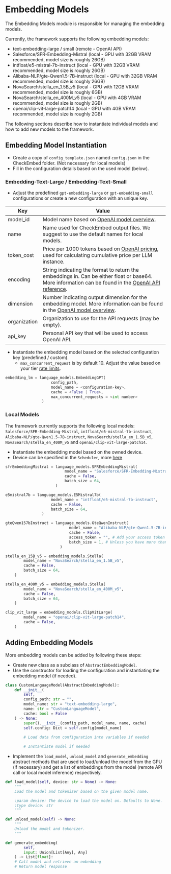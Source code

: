 # Embedding Models

The Embedding Models module is responsible for managing the embedding models.

Currently, the framework supports the following embedding models:

- text-embedding-large / small (remote - OpenAI API)
- Salesforce/SFR-Embedding-Mistral (local - GPU with 32GB VRAM recommended, model size is roughly 26GB)
- intfloat/e5-mistral-7b-instruct (local - GPU with 32GB VRAM recommended, model size is roughly 26GB)
- Alibaba-NLP/gte-Qwen1.5-7B-instruct (local - GPU with 32GB VRAM recommended, model size is roughly 26GB)
- NovaSearch/stella_en_1.5B_v5 (local - GPU with 12GB VRAM recommended, model size is roughly 6GB)
- NovaSearch/stella_en_400M_v5 (local - GPU with 4GB VRAM recommended, model size is roughly 2GB)
- openai/clip-vit-large-patch14 (local - GPU with 4GB VRAM recommended, model size is roughly 2GB)

The following sections describe how to instantiate individual models and how to add new models to the framework.

## Embedding Model Instantiation

- Create a copy of `config_template.json` named `config.json` in the CheckEmbed folder. (Not necessary for local models)
- Fill in the configuration details based on the used model (below).

### Embedding-Text-Large / Embedding-Text-Small

- Adjust the predefined `gpt-embedding-large` or `gpt-embedding-small` configurations or create a new configuration with an unique key.

| Key                 | Value                                                                                                                                                                                                                                                                                                                                                               |
|---------------------|---------------------------------------------------------------------------------------------------------------------------------------------------------------------------------------------------------------------------------------------------------------------------------------------------------------------------------------------------------------------|
| model_id            | Model name based on [OpenAI model overview](https://platform.openai.com/docs/models/overview).                                                                                                                                                                                                                                                                      |
| name                | Name used for CheckEmbed output files. We suggest to use the default names for local models.                                                                                                                                                                                                                                                                        |
| token_cost          | Price per 1000 tokens based on [OpenAI pricing](https://openai.com/pricing), used for calculating cumulative price per LLM instance.                                                                                                                                                                                  |
| encoding            | String indicating the format to return the embeddings in. Can be either float or base64. More information can be found in the [OpenAI API reference](https://platform.openai.com/docs/api-reference/embeddings/create#embeddings-create-encoding_format). |
| dimension           | Number indicating output dimension for the embedding model. More information can be found in the [OpenAI model overview](https://platform.openai.com/docs/models/overview).                                                                                                       |
| organization        | Organization to use for the API requests (may be empty).                                                                                                                                                                                                                                                                                                            |
| api_key             | Personal API key that will be used to access OpenAI API.                                                                                                                                                                                                                                                                                                            |

- Instantiate the embedding model based on the selected configuration key (predefined / custom).
  - `max_concurrent_request` is by default 10. Adjust the value based on your tier [rate limits](https://platform.openai.com/docs/guides/rate-limits).

```python
embedding_lm = language_models.EmbeddingGPT(
                    config_path,
                    model_name = <configuration-key>,
                    cache = <False | True>,
                    max_concurrent_requests = <int number>
                )
```

### Local Models

The framework currently supports the following local models: `Salesforce/SFR-Embedding-Mistral`, `intfloat/e5-mistral-7b-instruct`, `Alibaba-NLP/gte-Qwen1.5-7B-instruct`, `NovaSearch/stella_en_1.5B_v5`, `NovaSearch/stella_en_400M_v5` and `openai/clip-vit-large-patch14`.

- Instantiate the embedding model based on the owned device.
- Device can be specified in the `Scheduler`, more [here](/CheckEmbed/scheduler/scheduler.py)

```python
sfrEmbeddingMistral = language_models.SFREmbeddingMistral(
                          model_name = "Salesforce/SFR-Embedding-Mistral",
                          cache = False,
                          batch_size = 64,
                      )

e5mistral7b = language_models.E5Mistral7b(
                    model_name = "intfloat/e5-mistral-7b-instruct",
                    cache = False,
                    batch_size = 64,
                )

gteQwen157bInstruct = language_models.GteQwenInstruct(
                            model_name = "Alibaba-NLP/gte-Qwen1.5-7B-instruct",
                            cache = False,
                            access_token = "", # Add your access token here (Hugging Face)
                            batch_size = 1, # Unless you have more than 32GB of GPU VRAM at your disposal use 1.
                        )

stella_en_15B_v5 = embedding_models.Stella(
        model_name = "NovaSearch/stella_en_1.5B_v5",
        cache = False,
        batch_size = 64,
    )

stella_en_400M_v5 = embedding_models.Stella(
        model_name = "NovaSearch/stella_en_400M_v5",
        cache = False,
        batch_size = 64,
    )

clip_vit_large = embedding_models.ClipVitLarge(
        model_name = "openai/clip-vit-large-patch14",
        cache = False,
    )
```

## Adding Embedding Models

More embedding models can be added by following these steps:

- Create new class as a subclass of `AbstractEmbeddingModel`.
- Use the constructor for loading the configuration and instantiating the embedding model (if needed).

```python
class CustomLanguageModel(AbstractEmbeddingModel):
    def __init__(
        self,
        config_path: str = "",
        model_name: str = "text-embedding-large",
        name: str = "CustomLanguageModel",
        cache: bool = False
    ) -> None:
        super().__init__(config_path, model_name, name, cache)
        self.config: Dict = self.config[model_name]
        
        # Load data from configuration into variables if needed

        # Instantiate model if needed
```

- Implement the `load_model`, `unload_model` and `generate_embedding` abstract methods that are used to load/unload the model from the GPU (if necessary) and get a list of embeddings from the model (remote API call or local model inference) respectively.

```python
def load_model(self, device: str = None) -> None:
    """
    Load the model and tokenizer based on the given model name.

    :param device: The device to load the model on. Defaults to None.
    :type device: str
    """

def unload_model(self) -> None:
    """
    Unload the model and tokenizer.
    """

def generate_embedding(
        self,
        input: Union[List[Any], Any]
    ) -> List[float]:
    # Call model and retrieve an embedding
    # Return model response
```
